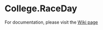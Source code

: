 # College.RaceDay

For documentation, please visit the [Wiki page](https://github.com/mchrupczalski/College.RaceDay/wiki/Race-Day)
